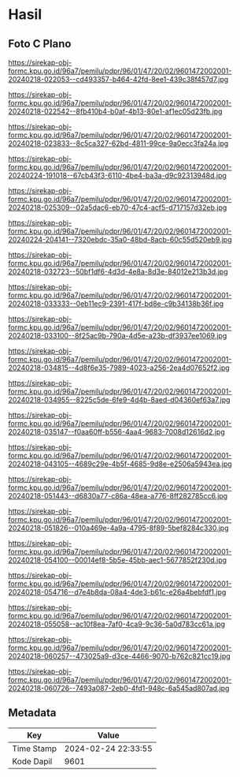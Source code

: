 # Hasil

## Foto C Plano

https://sirekap-obj-formc.kpu.go.id/96a7/pemilu/pdpr/96/01/47/20/02/9601472002001-20240218-022053--cd493357-b464-42fd-8ee1-439c38f457d7.jpg

https://sirekap-obj-formc.kpu.go.id/96a7/pemilu/pdpr/96/01/47/20/02/9601472002001-20240218-022542--8fb410b4-b0af-4b13-80e1-af1ec05d23fb.jpg

https://sirekap-obj-formc.kpu.go.id/96a7/pemilu/pdpr/96/01/47/20/02/9601472002001-20240218-023833--8c5ca327-62bd-4811-99ce-9a0ecc3fa24a.jpg

https://sirekap-obj-formc.kpu.go.id/96a7/pemilu/pdpr/96/01/47/20/02/9601472002001-20240224-191018--67cb43f3-6110-4be4-ba3a-d9c92313948d.jpg

https://sirekap-obj-formc.kpu.go.id/96a7/pemilu/pdpr/96/01/47/20/02/9601472002001-20240218-025309--02a5dac6-eb70-47c4-acf5-d717157d32eb.jpg

https://sirekap-obj-formc.kpu.go.id/96a7/pemilu/pdpr/96/01/47/20/02/9601472002001-20240224-204141--7320ebdc-35a0-48bd-8acb-60c55d520eb9.jpg

https://sirekap-obj-formc.kpu.go.id/96a7/pemilu/pdpr/96/01/47/20/02/9601472002001-20240218-032723--50bf1df6-4d3d-4e8a-8d3e-84012e213b3d.jpg

https://sirekap-obj-formc.kpu.go.id/96a7/pemilu/pdpr/96/01/47/20/02/9601472002001-20240218-033333--0eb11ec9-2391-417f-bd8e-c9b34138b36f.jpg

https://sirekap-obj-formc.kpu.go.id/96a7/pemilu/pdpr/96/01/47/20/02/9601472002001-20240218-033100--8f25ac9b-790a-4d5e-a23b-df3937ee1069.jpg

https://sirekap-obj-formc.kpu.go.id/96a7/pemilu/pdpr/96/01/47/20/02/9601472002001-20240218-034815--4d8f6e35-7989-4023-a256-2ea4d07652f2.jpg

https://sirekap-obj-formc.kpu.go.id/96a7/pemilu/pdpr/96/01/47/20/02/9601472002001-20240218-034955--8225c5de-6fe9-4d4b-8aed-d04360ef63a7.jpg

https://sirekap-obj-formc.kpu.go.id/96a7/pemilu/pdpr/96/01/47/20/02/9601472002001-20240218-035147--f0aa60ff-b556-4aa4-9683-7008d12616d2.jpg

https://sirekap-obj-formc.kpu.go.id/96a7/pemilu/pdpr/96/01/47/20/02/9601472002001-20240218-043105--4689c29e-4b5f-4685-9d8e-e2506a5943ea.jpg

https://sirekap-obj-formc.kpu.go.id/96a7/pemilu/pdpr/96/01/47/20/02/9601472002001-20240218-051443--d6830a77-c86a-48ea-a776-8ff282785cc6.jpg

https://sirekap-obj-formc.kpu.go.id/96a7/pemilu/pdpr/96/01/47/20/02/9601472002001-20240218-051826--010a469e-4a9a-4795-8f89-5bef8284c330.jpg

https://sirekap-obj-formc.kpu.go.id/96a7/pemilu/pdpr/96/01/47/20/02/9601472002001-20240218-054100--00014ef8-5b5e-45bb-aec1-5677852f230d.jpg

https://sirekap-obj-formc.kpu.go.id/96a7/pemilu/pdpr/96/01/47/20/02/9601472002001-20240218-054716--d7e4b8da-08a4-4de3-b61c-e26a4bebfdf1.jpg

https://sirekap-obj-formc.kpu.go.id/96a7/pemilu/pdpr/96/01/47/20/02/9601472002001-20240218-055058--ac10f8ea-7af0-4ca9-9c36-5a0d783cc61a.jpg

https://sirekap-obj-formc.kpu.go.id/96a7/pemilu/pdpr/96/01/47/20/02/9601472002001-20240218-060257--473025a9-d3ce-4466-9070-b762c821cc19.jpg

https://sirekap-obj-formc.kpu.go.id/96a7/pemilu/pdpr/96/01/47/20/02/9601472002001-20240218-060726--7493a087-2eb0-4fd1-948c-6a545ad807ad.jpg


## Metadata

| Key        | Value               |
| ---------- | ------------------- |
| Time Stamp | 2024-02-24 22:33:55 |
| Kode Dapil | 9601                |



